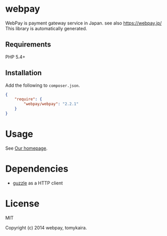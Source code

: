 # webpay

WebPay is payment gateway service in Japan. see also https://webpay.jp/
This library is automatically generated.

## Requirements

PHP 5.4+

## Installation

Add the following to `composer.json`.

```json
{
    "require": {
        "webpay/webpay": "2.2.1"
    }
}
```

# Usage

See [Our homepage](https://webpay.jp).

# Dependencies

- [guzzle](http://docs.guzzlephp.org/en/latest/) as a HTTP client

# License

MIT

Copyright (c) 2014 webpay, tomykaira.
